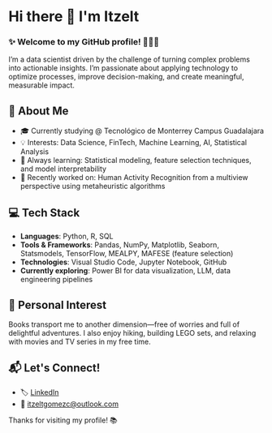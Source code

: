 # Hi there 👋 I'm Itzelt 

### ✨ Welcome to my GitHub profile! 👩🏻‍💻  
I’m a data scientist driven by the challenge of turning complex problems into actionable insights. 
I’m passionate about applying technology to optimize processes, improve decision-making, and create meaningful, measurable impact.



## 🧩 About Me
- 🎓 Currently studying @ Tecnológico de Monterrey Campus Guadalajara
- 💡 Interests: Data Science, FinTech, Machine Learning, AI, Statistical Analysis
- 🧠 Always learning: Statistical modeling, feature selection techniques, and model interpretability
- 🌱 Recently worked on: Human Activity Recognition from a multiview perspective using metaheuristic algorithms

## 💻 Tech Stack
- **Languages**: Python, R, SQL  
- **Tools & Frameworks**: Pandas, NumPy, Matplotlib, Seaborn, Statsmodels, TensorFlow, MEALPY, MAFESE (feature selection)  
- **Technologies**: Visual Studio Code, Jupyter Notebook, GitHub  
- **Currently exploring**: Power BI for data visualization, LLM, data engineering pipelines

## 📖 Personal Interest
Books transport me to another dimension—free of worries and full of delightful adventures.
I also enjoy hiking, building LEGO sets, and relaxing with movies and TV series in my free time.

## 📬 Let's Connect!
- 🏷️ [LinkedIn](https://www.linkedin.com/in/itzelt-gómez-24565026b)  
- 📧 itzeltgomezc@outlook.com

Thanks for visiting my profile! 📚

